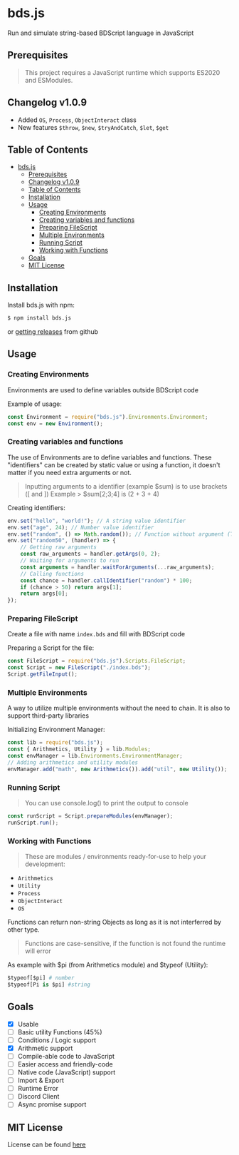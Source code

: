 # bds.js
Run and simulate string-based BDScript language in JavaScript

## Prerequisites
> This project requires a JavaScript runtime which supports ES2020 and ESModules.

## Changelog v1.0.9
- Added `OS`, `Process`, `ObjectInteract` class
- New features `$throw`, `$new`, `$tryAndCatch`, `$let`, `$get`

## Table of Contents
- [bds.js](#bdsjs)
  - [Prerequisites](#prerequisites)
  - [Changelog v1.0.9](#changelog-v109)
  - [Table of Contents](#table-of-contents)
  - [Installation](#installation)
  - [Usage](#usage)
    - [Creating Environments](#creating-environments)
    - [Creating variables and functions](#creating-variables-and-functions)
    - [Preparing FileScript](#preparing-filescript)
    - [Multiple Environments](#multiple-environments)
    - [Running Script](#running-script)
    - [Working with Functions](#working-with-functions)
  - [Goals](#goals)
  - [MIT License](#mit-license)

## Installation
Install bds.js with npm:
```sh
$ npm install bds.js
```
or [getting releases](https://github.com/Kino7916/bds.js) from github

## Usage
### Creating Environments
Environments are used to define variables outside BDScript code

Example of usage:
```js
const Environment = require("bds.js").Environments.Environment;
const env = new Environment();
```
### Creating variables and functions
The use of Environments are to define variables and functions. These "identifiers" can be created by static value or using a function, it doesn't matter if you need extra arguments or not.
> Inputting arguments to a identifier (example $sum) is to use brackets ([ and ])
> Example > $sum[2;3;4] is (2 + 3 + 4)

Creating identifiers:
```js
env.set("hello", "world!"); // A string value identifier
env.set("age", 24); // Number value identifier
env.set("random", () => Math.random()); // Function without argument (The use of [])
env.set("random50", (handler) => {
    // Getting raw arguments
    const raw_arguments = handler.getArgs(0, 2);
    // Waiting for arguments to run
    const arguments = handler.waitForArguments(...raw_arguments);
    // Calling functions
    const chance = handler.callIdentifier("random") * 100;
    if (chance > 50) return args[1];
    return args[0];
});
```
### Preparing FileScript
Create a file with name `index.bds` and fill with BDScript code

Preparing a Script for the file:
```js
const FileScript = require("bds.js").Scripts.FileScript;
const Script = new FileScript("./index.bds");
Script.getFileInput();
```
### Multiple Environments
A way to utilize multiple environments without the need to chain. It is also to support third-party libraries

Initializing Environment Manager:
```js
const lib = require("bds.js");
const { Arithmetics, Utility } = lib.Modules;
const envManager = lib.Environments.EnvironmentManager;
// Adding arithmetics and utility modules
envManager.add("math", new Arithmetics()).add("util", new Utility());
```
### Running Script
> You can use console.log() to print the output to console
```js
const runScript = Script.prepareModules(envManager);
runScript.run();                              
```
### Working with Functions
> These are modules / environments ready-for-use to help your development:
- `Arithmetics`
- `Utility`
- `Process`
- `ObjectInteract`
- `OS`

Functions can return non-string Objects as long as it is not interferred by other type.
> Functions are case-sensitive, if the function is not found the runtime will error

As example with $pi (from Arithmetics module) and $typeof (Utility):
```py
$typeof[$pi] # number
$typeof[Pi is $pi] #string
```

## Goals
- [x] Usable
- [ ] Basic utility Functions (45%)
- [ ] Conditions / Logic support
- [x] Arithmetic support
- [ ] Compile-able code to JavaScript
- [ ] Easier access and friendly-code
- [ ] Native code (JavaScript) support
- [ ] Import & Export
- [ ] Runtime Error
- [ ] Discord Client
- [ ] Async promise support

## MIT License
License can be found [here](https://github.com/Kino7916/bds.js/blob/master/LICENSE)